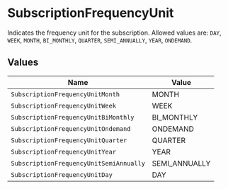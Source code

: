 # SubscriptionFrequencyUnit

Indicates the frequency unit for the subscription. Allowed values are: `DAY`, `WEEK`, `MONTH`, `BI_MONTHLY`, `QUARTER`, `SEMI_ANNUALLY`, `YEAR`, `ONDEMAND`.


## Values

| Name                                    | Value                                   |
| --------------------------------------- | --------------------------------------- |
| `SubscriptionFrequencyUnitMonth`        | MONTH                                   |
| `SubscriptionFrequencyUnitWeek`         | WEEK                                    |
| `SubscriptionFrequencyUnitBiMonthly`    | BI_MONTHLY                              |
| `SubscriptionFrequencyUnitOndemand`     | ONDEMAND                                |
| `SubscriptionFrequencyUnitQuarter`      | QUARTER                                 |
| `SubscriptionFrequencyUnitYear`         | YEAR                                    |
| `SubscriptionFrequencyUnitSemiAnnually` | SEMI_ANNUALLY                           |
| `SubscriptionFrequencyUnitDay`          | DAY                                     |